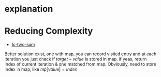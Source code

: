 # explanation

# Reducing Complexity

- [lc-two-sum](https://leetcode.com/problems/two-sum/)

Better solution exist, one with map, you can record visited entry and at each iteration you just check if $target-value$ is stored in map, if yeas, return index of current iteration & one matched from map. Obviously, need to store index in map, like $mp[value] = index$
